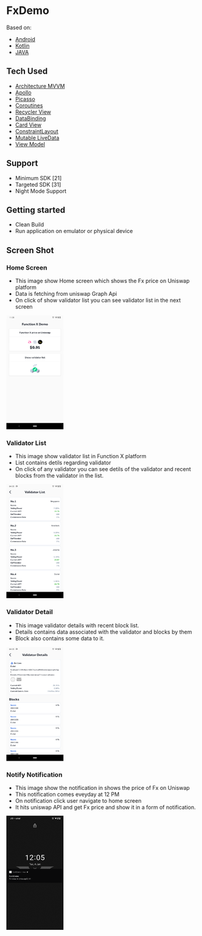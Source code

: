 # FxDemo

Based on:

- [Android](https://developer.android.com/)
- [Kotlin](https://kotlinlang.org/)
- [JAVA](https://www.java.com/en/)


## Tech Used
- [Architecture MVVM](https://en.wikipedia.org/wiki/Model%E2%80%93view%E2%80%93viewmodel)
- [Apollo](https://www.apollographql.com/)
- [Picasso](https://square.github.io/picasso/)
- [Coroutines](https://developer.android.com/kotlin/coroutines)
- [Recycler View](https://developer.android.com/reference/kotlin/androidx/recyclerview/widget/RecyclerView)
- [DataBinding](https://developer.android.com/topic/libraries/data-binding)
- [Card View](https://developer.android.com/guide/topics/ui/layout/cardview)
- [ConstraintLayout](https://developer.android.com/training/constraint-layout)
- [Mutable LiveData](https://developer.android.com/reference/android/arch/lifecycle/MutableLiveData)
- [View Model](https://developer.android.com/topic/libraries/architecture/viewmodel)



## Support 
- Minimum SDK [21]
- Targeted SDK [31]
- Night Mode Support


## Getting started

- Clean Build
- Run application on emulator or physical device


## Screen Shot

### Home Screen

- This image show Home screen which shows the Fx price on Uniswap platform
- Data is fetching from uniswap Graph Api
- On click of show validator list you can see validator list in the next screen

<img src="screen_shot/screen_shot_1.png" width="150" height="300"/>



### Validator List

- This image show validator list in Function X platform
- List contains detils regarding validator
- On click of any validator you can see detils of the validator and recent blocks from the validator in the list.

<img src="screen_shot/screen_shot_2.png" width="150" height="300"/>



### Validator Detail

- This image validator details with recent block list.
- Details contains data associated with the validator and blocks by them
- Block also contains some data to it.

<img src="screen_shot/screen_shot_3.png" width="150" height="300"/>



### Notify Notification

- This image show the notification in shows the price of Fx on Uniswap
- This notification comes eveyday at 12 PM
- On notification click user navigate to home screen
- It hits uniswap API and get Fx price and show it in a form of notification.

<img src="screen_shot/screen_shot_4.png" width="150" height="300"/>

